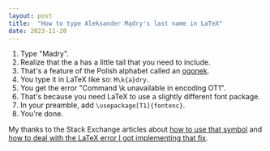 ```yaml
---
layout: post
title:  "How to type Aleksander Mądry's last name in LaTeX"
date: 2023-11-20
---
```


1. Type "Madry".
2. Realize that the a has a little tail that you need to include.
3. That's a feature of the Polish alphabet called an [ogonek](https://en.wikipedia.org/wiki/Ogonek).
4. You type it in LaTeX like so: `M\k{a}dry`.
5. You get the error "Command \\k unavailable in encoding OT1".
6. That's because you need LaTeX to use a slightly different font package.
7. In your preamble, add `\usepackage[T1]{fontenc}`.
8. You're done.

My thanks to the Stack Exchange articles about [how to use that symbol](https://tex.stackexchange.com/questions/75396/how-to-use-polishhook-symbol) and [how to deal with the LaTeX error I got implementing that fix](https://tex.stackexchange.com/questions/392208/command-k-unavailable-in-encoding-ot1-error-takes-me-to-line-which-doesnt-eve).
